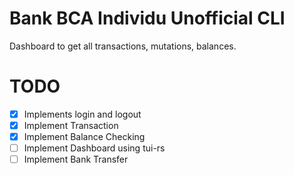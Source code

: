# Bank BCA Individu Unofficial CLI

Dashboard to get all transactions, mutations, balances.


# TODO
- [x] Implements login and logout
- [x] Implement Transaction 
- [x] Implement Balance Checking
- [ ] Implement Dashboard using tui-rs
- [ ] Implement Bank Transfer
